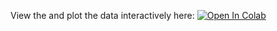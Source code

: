 View the and plot the data interactively here: 
<a href="https://colab.research.google.com/github/MarcosP7635/power_densities/blob/main/Plot_power.ipynb" target="_parent"><img src="https://colab.research.google.com/assets/colab-badge.svg" alt="Open In Colab"/></a>